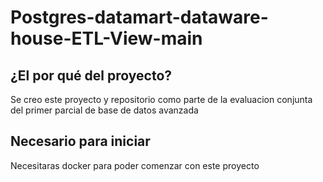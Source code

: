 # Postgres-datamart-dataware-house-ETL-View-main

## ¿El por qué del proyecto? 

Se creo este proyecto y repositorio como parte de la evaluacion conjunta del primer parcial de base de datos avanzada

## Necesario para iniciar

Necesitaras docker para poder comenzar con este proyecto